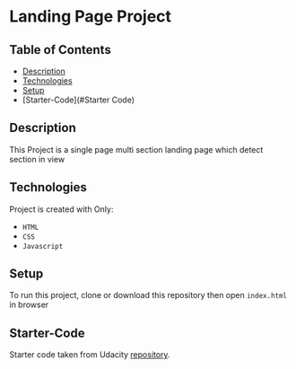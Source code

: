# Landing Page Project

## Table of Contents

* [Description](#Description)
* [Technologies](#Technologies)
* [Setup](#Setup)
* [Starter-Code](#Starter Code)


## Description

This Project is a single page multi section landing page 
which detect section in view





## Technologies
Project is created with Only:
* `HTML`
* `CSS`
* `Javascript`





## Setup
To run this project, clone or download this repository then open `index.html` in browser




## Starter-Code

Starter code taken from Udacity [repository](https://github.com/udacity/fend/tree/refresh-2019/projects/landing-page).
